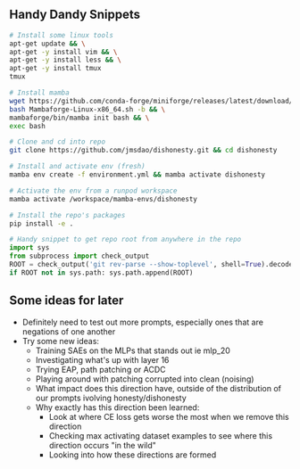 ## Handy Dandy Snippets
```bash
# Install some linux tools
apt-get update && \
apt-get -y install vim && \
apt-get -y install less && \
apt-get -y install tmux
tmux
```

```bash
# Install mamba
wget https://github.com/conda-forge/miniforge/releases/latest/download/Mambaforge-Linux-x86_64.sh && \
bash Mambaforge-Linux-x86_64.sh -b && \
mambaforge/bin/mamba init bash && \
exec bash
```

```bash
# Clone and cd into repo
git clone https://github.com/jmsdao/dishonesty.git && cd dishonesty
```

```bash
# Install and activate env (fresh)
mamba env create -f environment.yml && mamba activate dishonesty
```

```bash
# Activate the env from a runpod workspace
mamba activate /workspace/mamba-envs/dishonesty
```

```bash
# Install the repo's packages
pip install -e .
```

```python
# Handy snippet to get repo root from anywhere in the repo
import sys
from subprocess import check_output
ROOT = check_output('git rev-parse --show-toplevel', shell=True).decode("utf-8").strip()
if ROOT not in sys.path: sys.path.append(ROOT)
```

## Some ideas for later
- Definitely need to test out more prompts, especially ones that are negations of one another
- Try some new ideas:
  - Training SAEs on the MLPs that stands out ie mlp_20
  - Investigating what's up with layer 16
  - Trying EAP, path patching or ACDC
  - Playing around with patching corrupted into clean (noising)
  - What impact does this direction have, outside of the distribution of our prompts ivolving honesty/dishonesty
  - Why exactly has this direction been learned:
    - Look at where CE loss gets worse the most when we remove this direction
    - Checking max activating dataset examples to see where this direction occurs "in the wild"
    - Looking into how these directions are formed
